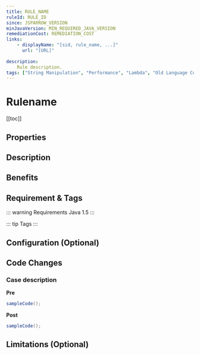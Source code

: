 ```yaml
---
title: RULE_NAME
ruleId: RULE_ID
since: JSPARROW_VERSION
minJavaVersion: MIN_REQUIRED_JAVA_VERSION
remediationCost: REMEDIATION_COST
links:
    - displayName: "[sid, rule_name, ...]"
      url: "[URL]"
    
description:
    Rule description.
tags: ["String Manipulation", "Performance", "Lambda", "Old Language Constructs", "Loop", "Readability", "Formatting", "Coding Conventions", "Logging", "Free"]
---
```


# Rulename

[[toc]]

## Properties

<RuleProperties />

## Description

## Benefits

## Requirement & Tags

::: warning Requirements
Java 1.5
:::

::: tip Tags
<TagLinks />
:::

## Configuration (Optional)

## Code Changes


### Case description

__Pre__
```java
sampleCode();
```

__Post__
```java
sampleCode();
```

## Limitations (Optional)

<VersionNotice />